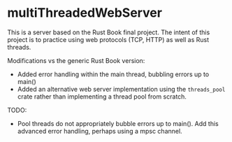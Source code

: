 # multiThreadedWebServer

This is a server based on the Rust Book final project. The intent of this project is to practice using web protocols (TCP, HTTP) as well as Rust threads.

Modifications vs the generic Rust Book version:
- Added error handling within the main thread, bubbling errors up to main()
- Added an alternative web server implementation using the `threads_pool` crate rather than implementing a thread pool from scratch.

TODO:
- Pool threads do not appropriately bubble errors up to main(). Add this advanced error handling, perhaps using a mpsc channel.
